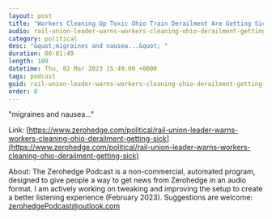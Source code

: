 ```yaml
---
layout: post
title: "Workers Cleaning Up Toxic Ohio Train Derailment Are Getting Sick, Rail Union Leader Warns"
audio: rail-union-leader-warns-workers-cleaning-ohio-derailment-getting-sick-0
category: political
desc: "&quot;migraines and nausea...&quot; "
duration: 00:01:49
length: 109
datetime: Thu, 02 Mar 2023 15:49:00 +0000
tags: podcast
guid: rail-union-leader-warns-workers-cleaning-ohio-derailment-getting-sick-0
order: 0
---
```

&quot;migraines and nausea...&quot; 

Link: [https://www.zerohedge.com/political/rail-union-leader-warns-workers-cleaning-ohio-derailment-getting-sick](https://www.zerohedge.com/political/rail-union-leader-warns-workers-cleaning-ohio-derailment-getting-sick)

About: The Zerohedge Podcast is a non-commercial, automated program, designed to give people a way to get news from Zerohedge in an audio format.  I am actively working on tweaking and improving the setup to create a better listening experience (February 2023).  Suggestions are welcome: [zerohedgePodcast@outlook.com](mailto:zerohedgePodcast@outlook.com)
